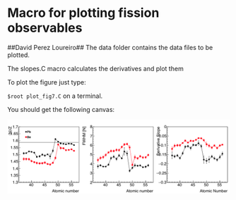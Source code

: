 # Macro for plotting fission observables #
##David Perez Loureiro##
The data folder contains the data files to be plotted.

The slopes.C macro calculates the derivatives and plot them

To plot the figure just type:

`$root plot_fig7.C` on a terminal.

You should get the following canvas:

![Fig7](./Fig7.png)

